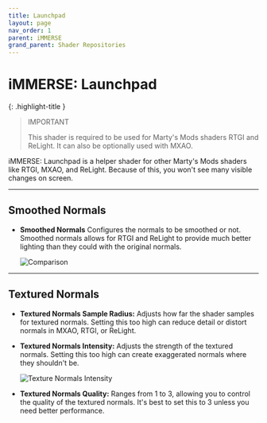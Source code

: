 ```yaml
---
title: Launchpad
layout: page
nav_order: 1
parent: iMMERSE
grand_parent: Shader Repositories
---
```


# iMMERSE: Launchpad

{: .highlight-title }
>IMPORTANT
>
>This shader is required to be used for Marty's Mods shaders RTGI and ReLight. It can also be optionally used with MXAO.

iMMERSE: Launchpad is a helper shader for other Marty's Mods shaders like RTGI, MXAO, and ReLight. Because of this, you won't see many visible changes on screen.

---

## Smoothed Normals

* **Smoothed Normals** Configures the normals to be smoothed or not. Smoothed normals allows for RTGI and ReLight to provide much better lighting than they could with the original normals.

    ![Comparison](../images/launchpad_smoothed_normals.webp)

---

## Textured Normals

* **Textured Normals Sample Radius:** Adjusts how far the shader samples for textured normals. Setting this too high can reduce detail or distort normals in MXAO, RTGI, or ReLight.

* **Textured Normals Intensity:** Adjusts the strength of the textured normals. Setting this too high can create exaggerated normals where they shouldn't be.

    ![Texture Normals Intensity](../images/launchpad_textured_normals.webp)

* **Textured Normals Quality:** Ranges from 1 to 3, allowing you to control the quality of the textured normals. It's best to set this to 3 unless you need better performance.

